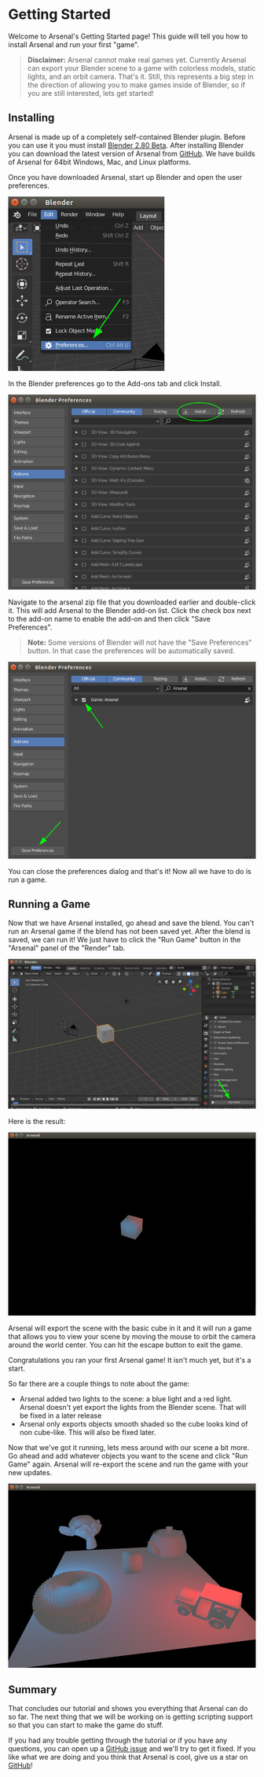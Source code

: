 # Getting Started

Welcome to Arsenal's Getting Started page! This guide will tell you how to install Arsenal and run your first "game".

> **Disclaimer:** Arsenal cannot make real games yet. Currently Arsenal can export your Blender scene to a game with colorless models, static lights, and an orbit camera. That's it. Still, this represents a big step in the direction of allowing you to make games inside of Blender, so if you are still interested, lets get started!

## Installing

Arsenal is made up of a completely self-contained Blender plugin. Before you can use it you must install [Blender 2.80 Beta][blender28]. After installing Blender you can download the latest version of Arsenal from [GitHub][releases]. We have builds of Arsenal for 64bit Windows, Mac, and Linux platforms.

Once you have downloaded Arsenal, start up Blender and open the user preferences.

![Blender Preferences](./assets/blender-preferences.png)

In the Blender preferences go to the Add-ons tab and click Install.

![Install Add-on Button](./assets/install-addon-button.png)

Navigate to the arsenal zip file that you downloaded earlier and double-click it. This will add Arsenal to the Blender add-on list. Click the check box next to the add-on name to enable the add-on and then click "Save Preferences".

> **Note:** Some versions of Blender will not have the "Save Preferences" button. In that case the preferences will be automatically saved.

![Enable Add-on Check box](./assets/enable-addon-checkbox.png)

You can close the preferences dialog and that's it! Now all we have to do is run a game.

[blender28]: https://builder.blender.org/download/
[releases]: https://github.com/katharostech/arsenal/releases

## Running a Game

Now that we have Arsenal installed, go ahead and save the blend. You can't run an Arsenal game if the blend has not been saved yet. After the blend is saved, we can run it! We just have to click the "Run Game" button in the "Arsenal" panel of the "Render" tab.

![Run Game Button](./assets/run-game-button.png)

Here is the result:

![Arsenal With a Cube](./assets/arsenal-with-a-cube.png)

Arsenal will export the scene with the basic cube in it and it will run a game that allows you to view your scene by moving the mouse to orbit the camera around the world center. You can hit the escape button to exit the game.

Congratulations you ran your first Arsenal game! It isn't much yet, but it's a start.

So far there are a couple things to note about the game:

* Arsenal added two lights to the scene: a blue light and a red light. Arsenal doesn't yet export the lights from the Blender scene. That will be fixed in a later release
* Arsenal only exports objects smooth shaded so the cube looks kind of non cube-like. This will also be fixed later.

Now that we've got it running, lets mess around with our scene a bit more. Go ahead and add whatever objects you want to the scene and click "Run Game" again. Arsenal will re-export the scene and run the game with your new updates.

![Full Arsenal Scene](./assets/full-arsenal-scene.png)

## Summary

That concludes our tutorial and shows you everything that Arsenal can do so far. The next thing that we will be working on is getting scripting support so that you can start to make the game do stuff.

If you had any trouble getting through the tutorial or if you have any questions, you can open up a [GitHub issue][issue] and we'll try to get it fixed. If you like what we are doing and you think that Arsenal is cool, give us a star on [GitHub][repo]!

[issue]: https://github.com/katharostech/arsenal/issues/new/choose
[repo]: https://github.com/katharostech/arsenal
